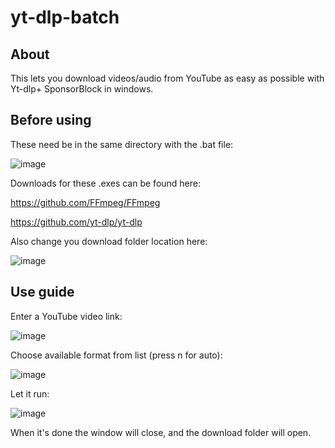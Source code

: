 # yt-dlp-batch
## About
This lets you download videos/audio from YouTube as easy as possible with Yt-dlp+ SponsorBlock in windows.

## Before using

These need be in the same directory with the .bat file:

![image](https://user-images.githubusercontent.com/111264581/205462794-1f008e07-c88e-4ddb-b4ba-6f264f3bdea8.png)

Downloads for these .exes can be found here:

https://github.com/FFmpeg/FFmpeg

https://github.com/yt-dlp/yt-dlp



Also change you download folder location here:

![image](https://user-images.githubusercontent.com/111264581/205464756-a3e5eaa7-7e43-4c39-87fc-47e8d5ee7cb5.png)




## Use guide
Enter a YouTube video link:

![image](https://user-images.githubusercontent.com/111264581/205464430-cd9f2153-8aee-41f8-a762-b2e139735fb0.png)


Choose available format from list (press n for auto):

![image](https://user-images.githubusercontent.com/111264581/205464265-5af75c61-ff83-4aa2-80d5-27eb0e6b8a2d.png)

Let it run:

![image](https://user-images.githubusercontent.com/111264581/205464300-799e6dba-0644-4959-ad3a-eb9f9ca8ca28.png)

When it's done the window will close, and the download folder will open.
